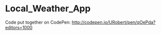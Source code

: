 # Local_Weather_App
Code put together on CodePen: http://codepen.io/URobert/pen/qOePda?editors=1000

